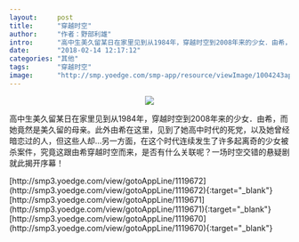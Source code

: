 ```yaml
---
layout:     post
title:      "穿越时空"
author:     "作者：野部利雄"
intro:      "高中生美久留某日在家里见到从1984年，穿越时空到2008年来的少女．由希，而她竟然是美久留的母亲。此外由希在这里，见到了她高中时代的死党，以及她曾经暗恋过的人，但这些人却…另一方面，在这个时代连续发生了许多起离奇的少女被杀案件，究竟这跟由希穿越时空而来，是否有什么关联呢？一场时空交错的悬疑剧就此揭开序幕！"
date:       "2018-02-14 12:17:12"
categories: "其他"
tags:       "穿越时空"
image:      "http://smp.yoedge.com/smp-app/resource/viewImage/1004243appline.png"
---
```

<div style="text-align: center">
<p><img src="http://smp.yoedge.com/smp-app/resource/viewImage/1004243appline.png"/></p>
</div>
<p class="post-meta">
<span>高中生美久留某日在家里见到从1984年，穿越时空到2008年来的少女．由希，而她竟然是美久留的母亲。此外由希在这里，见到了她高中时代的死党，以及她曾经暗恋过的人，但这些人却…另一方面，在这个时代连续发生了许多起离奇的少女被杀案件，究竟这跟由希穿越时空而来，是否有什么关联呢？一场时空交错的悬疑剧就此揭开序幕！</span>
</p>
[http://smp3.yoedge.com/view/gotoAppLine/1119672](http://smp3.yoedge.com/view/gotoAppLine/1119672){:target="_blank"}
[http://smp3.yoedge.com/view/gotoAppLine/1119671](http://smp3.yoedge.com/view/gotoAppLine/1119671){:target="_blank"}
[http://smp3.yoedge.com/view/gotoAppLine/1119670](http://smp3.yoedge.com/view/gotoAppLine/1119670){:target="_blank"}


